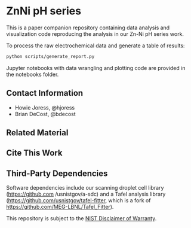 # ZnNi pH series

This is a paper companion repository containing data analysis and visualization code reproducing the analysis in our Zn-Ni pH series work.

To process the raw electrochemical data and generate a table of results:
```sh
python scripts/generate_report.py
```
Jupyter notebooks with data wrangling and plotting code are provided in the notebooks folder.

## Contact Information
- Howie Joress, @hjoress
- Brian DeCost, @bdecost


## Related Material


## Cite This Work

<!-- Please provide a DOI, URL, and suggested citation. -->


## Third-Party Dependencies

Software dependencies include our scanning droplet cell library (https://github.com /usnistgov/a-sdc) and a Tafel analysis library (https://github.com/usnistgov/tafel-fitter, which is a fork of https://github.com/MEG-LBNL/Tafel_Fitter).

This repository is subject to the [NIST Disclaimer of Warranty](LICENSE.md).
